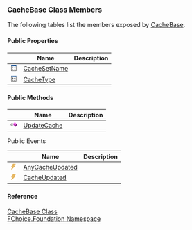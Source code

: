 ﻿### CacheBase Class Members

The following tables list the members exposed by [CacheBase](fcSDK~FChoice.Foundation.CacheBase.md).

#### Public Properties

|   | Name | Description |
| --- | --- | --- |
| ![Public Property](dotnetimages/publicProperty.png) | [CacheSetName](fcSDK~FChoice.Foundation.CacheBase~CacheSetName.md) |   |
| ![Public Property](dotnetimages/publicProperty.png) | [CacheType](fcSDK~FChoice.Foundation.CacheBase~CacheType.md) |   |

#### Public Methods

|   | Name | Description |
| --- | --- | --- |
| ![Public Method](dotnetimages/publicMethod.png) | [UpdateCache](fcSDK~FChoice.Foundation.CacheBase~UpdateCache.md) |   |

Public Events

|   | Name | Description |
| --- | --- | --- |
| ![Public Event](dotnetimages/publicEvent.png) | [AnyCacheUpdated](fcSDK~FChoice.Foundation.CacheBase~AnyCacheUpdated_EV.md) |   |
| ![Public Event](dotnetimages/publicEvent.png) | [CacheUpdated](fcSDK~FChoice.Foundation.CacheBase~CacheUpdated_EV.md) |   |

#### Reference

[CacheBase Class](fcSDK~FChoice.Foundation.CacheBase.md)  
[FChoice.Foundation Namespace](fcSDK~FChoice.Foundation_namespace.md)